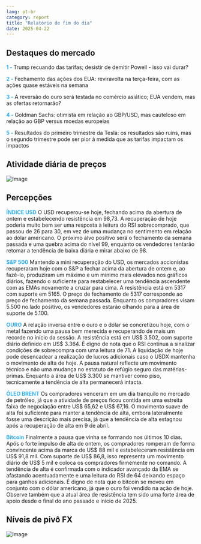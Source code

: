 ```yaml
---
lang: pt-br
category: report
title: "Relatório de fim do dia"
date: 2025-04-22
---
```



<h2>Destaques do mercado</h2>
<strong style="color: #2caef7;">1 - </strong> Trump recuando das tarifas; desistir de demitir Powell - isso vai durar?

<strong style="color: #2caef7;">2 - </strong> Fechamento das ações dos EUA: reviravolta na terça-feira, com as ações quase estáveis na semana

<strong style="color: #2caef7;">3 - </strong> A reversão do ouro será testada no comércio asiático; EUA vendem, mas as ofertas retornarão?

<strong style="color: #2caef7;">4 - </strong> Goldman Sachs: otimista em relação ao GBP/USD, mas cauteloso em relação ao GBP versus moedas europeias

<strong style="color: #2caef7;">5 - </strong> Resultados do primeiro trimestre da Tesla: os resultados são ruins, mas o segundo trimestre pode ser pior à medida que as tarifas impactam os impactos



<h2>Atividade diária de preços</h2>
<img src="https://markleighedu.github.io/img/Apr-2025/22-Apr-2025/price.jpg" alt="Image"/>

<h2>Percepções</h2>
<strong style="color: #2caef7;">ÍNDICE USD</strong> O USD recuperou-se hoje, fechando acima da abertura de ontem e estabelecendo resistência em 98,73. A recuperação de hoje poderia muito bem ser uma resposta à leitura do RSI sobrecomprado, que passou de 26 para 30, em vez de uma mudança no sentimento em relação ao dólar americano. O próximo alvo positivo será o fechamento da semana passada e uma quebra acima do nível 99, enquanto os vendedores tentarão retomar a tendência de baixa diária e mirar abaixo de 98.    

<strong style="color: #2caef7;">S&P 500</strong> Mantendo a mini recuperação do USD, os mercados accionistas recuperaram hoje com o S&P a fechar acima da abertura de ontem e, ao fazê-lo, produziram um máximo e um mínimo mais elevados nos gráficos diários, fazendo o suficiente para restabelecer uma tendência ascendente com as EMAs novamente a cruzar para cima. A resistência está em 5317 com suporte em 5165. O preço de fechamento de 5317 corresponde ao preço de fechamento da semana passada. Enquanto os compradores visam 5.500 no lado positivo, os vendedores estarão olhando para a área de suporte de 5.100.

<strong style="color: #2caef7;">OURO</strong> A relação inversa entre o ouro e o dólar se concretizou hoje, com o metal fazendo uma pausa bem merecida e recuperando de mais um recorde no início da sessão. A resistência está em US$ 3.502, com suporte diário definido em US$ 3.364. É digno de nota que o RSI continua a sinalizar condições de sobrecompra com uma leitura de 71. A liquidação de hoje pode desencadear a realização de lucros adicionais caso o USDX mantenha o movimento de alta de hoje. A pausa natural reflecte um movimento técnico e não uma mudança no estatuto de refúgio seguro das matérias-primas. Enquanto a área de US$ 3.300 se mantiver como piso, tecnicamente a tendência de alta permanecerá intacta. 

<strong style="color: #2caef7;">ÓLEO BRENT</strong> Os compradores venceram em um dia tranquilo no mercado de petróleo, já que a atividade de preços ficou contida em uma estreita faixa de negociação entre US$ 65,62 e US$ 67,16. O movimento suave de alta foi suficiente para manter a tendência de alta, embora lateralmente fosse uma descrição mais precisa, já que a tendência de alta estagnou após a recuperação de alta em 9 de abril.

<strong style="color: #2caef7;">Bitcoin</strong> Finalmente a pausa que vinha se formando nos últimos 10 dias. Após o forte impulso de alta de ontem, os compradores romperam de forma convincente acima da marca de US$ 88 mil e estabeleceram resistência em US$ 91,8 mil. Com suporte de US$ 86,8, isso representa um movimento diário de US$ 5 mil e coloca os compradores firmemente no comando. A tendência de alta é confirmada com o indicador avançado da EMA se afastando acentuadamente e uma leitura do RSI de 64 deixando espaço para ganhos adicionais. É digno de nota que o bitcoin se moveu em conjunto com o dólar americano, já que o ouro foi vendido na ação de hoje. Observe também que a atual área de resistência tem sido uma forte área de apoio desde o final do ano passado e início de 2025.



<h2>Níveis de pivô FX</h2>
<img src="https://markleighedu.github.io/img/Apr-2025/22-Apr-2025/pivot.jpg" alt="Image"/>